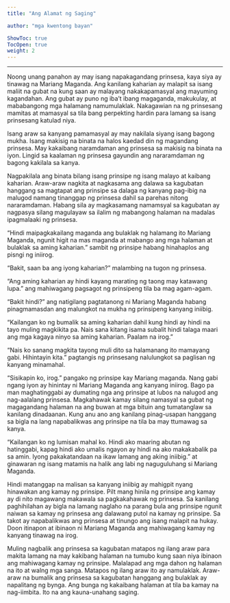 ```yaml
---
title: "Ang Alamat ng Saging"

author: "mga kwentong bayan"

ShowToc: true
TocOpen: true
weight: 2
---
```




<!--more-->

---


Noong unang panahon ay may isang napakagandang prinsesa, kaya siya ay tinawag na Mariang Maganda. Ang kanilang kaharian ay malapit sa isang maliit na gubat na kung saan ay malayang nakakapamasyal ang mayuming kagandahan. Ang gubat ay puno ng iba’t ibang magaganda, makukulay, at mababangong mga  halamang namumulaklak. Nakagawian na ng prinsesang mamitas at mamasyal sa tila bang perpekting hardin para lamang sa isang prinsesang katulad niya.

Isang araw sa kanyang pamamasyal ay may nakilala siyang isang bagong mukha. Isang makisig na binata na halos kaedad din ng magandang prinsesa. May kakaibang naramdaman ang prinsesa sa makisig na binata na iyon. Lingid sa kaalaman ng prinsesa gayundin ang nararamdaman ng bagong kakilala sa kanya.


Nagpakilala ang binata bilang isang prinsipe ng isang malayo at kaibang kaharian. Araw-araw nagkita at nagkasama ang dalawa sa kagubatan hanggang sa magtapat ang prinsipe sa dalaga ng kanyang pag-ibig na malugod namang tinanggap ng prinsesa dahil sa parehas nitong nararamdaman.
Habang sila ay magkasamang namamsyal sa kagubatan ay nagpasya silang magulayaw sa ilalim ng mabangong  halaman na madalas ipagmalaaki ng prinsesa.

“Hindi maipagkakailang maganda ang bulaklak ng halamang ito Mariang Maganda, ngunit higit na mas maganda at mabango ang mga halaman at bulaklak sa aming kaharian.” sambit ng prinsipe habang hinahaplos ang pisngi ng iniirog.

“Bakit, saan ba ang iyong kaharian?” malambing na tugon ng prinsesa.

“Ang aming kaharian ay hindi kayang marating ng taong may katawang lupa.” ang mahiwagang pagsagot ng prinsipeng tila ba mag agam-agam.


“Bakit hindi?” ang natigilang pagtatanong ni Mariang Maganda habang pinagmamasdan ang malungkot na mukha ng prinsipeng kanyang iniibig.

“Kailangan ko ng bumalik sa aming kaharian dahil kung hindi ay hindi na tayo muling magkikita pa. Nais sana kitang isama subalit hindi talaga maari ang mga kagaya ninyo sa aming kaharian. Paalam na irog.”

“Nais ko sanang magkita tayong muli dito sa halamanang ito mamayang gabi. Hihintayin kita.” pagtangis ng prinsesang nalulungkot sa paglisan ng kanyang minamahal.

“Sisikapin ko, irog.” pangako ng prinsipe kay Mariang maganda. Nang gabi ngang iyon ay hinintay ni Mariang Maganda ang kanyang iniirog. Bago pa man maghatinggabi ay dumating nga ang prinsipe at lubos na nalugod ang nag-aalalang prinsesa. Magkahawak kamay silang namasyal sa gubat ng magagandang halaman na ang buwan at mga bituin ang tumatanglaw sa kanilang dinadaanan. Kung anu ano ang kanilang pinag-usapan hanggang sa bigla na lang napabalikwas ang prinsipe na tila ba may ttumawag sa kanya.


“Kailangan ko ng lumisan mahal ko. Hindi ako maaring abutan ng hatinggabi, kapag hindi ako umalis ngayon ay hindi na ako makakabalik pa sa amin. Iyong pakakatandaan na ikaw lamang ang aking iniibig.” at ginawaran ng isang matamis na halik ang labi ng naguguluhang si Mariang Maganda.

Hindi matanggap na malisan sa kanyang iniibig ay mahigpit nyang hinawakan ang kamay ng prinsipe. Pilt mang hinila ng prinsipe ang kamay ay di nito magawang makawala sa pagkakahawak ng prinsesa. Sa kanilang paghihilahan ay bigla na lamang naglaho na parang bula ang prinsipe ngunit naiwan sa kamay ng prinsesa ang dalawang putol na kamay ng prinsipe. Sa takot ay napabalikwas ang prinsesa at tinungo ang isang malapit na hukay. Doon itinapon at ibinaon ni Mariang Maganda ang mahiwagang kamay ng kanyang tinawag na irog.

Muling nagbalik ang prinsesa sa kagubatan matapos ng ilang araw para makita lamang na may kakibang halaman na tumubo kung saan niya ibinaon ang mahiwagang kamay ng prinsipe. Malalapad ang mga dahon ng halaman na ito at walng mga sanga. Matapos ng ilang araw ito ay namulaklak. Araw-araw na bumalik ang prinsesa sa kagubatan hanggang ang bulaklak ay napalitang ng bynga. Ang bunga ng kakaibang halaman at tila ba kamay na nag-iimbita. Ito na ang kauna-unahang saging.